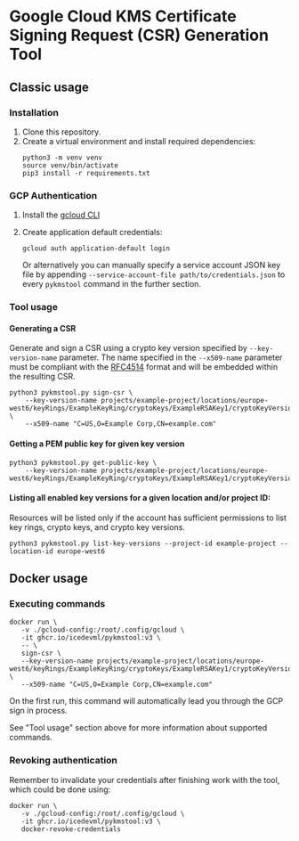 # Google Cloud KMS Certificate Signing Request (CSR) Generation Tool

## Classic usage

### Installation

1. Clone this repository.
2. Create a virtual environment and install required dependencies:
    ```
    python3 -m venv venv
    source venv/bin/activate
    pip3 install -r requirements.txt
    ```

### GCP Authentication

1. Install the [gcloud CLI](https://cloud.google.com/sdk/docs/install)
2. Create application default credentials:
   ```
   gcloud auth application-default login
   ```

   Or alternatively you can manually specify a service account JSON key file by appending
   `--service-account-file path/to/credentials.json` to every `pykmstool` command in the further section.

### Tool usage

#### Generating a CSR

Generate and sign a CSR using a crypto key version specified by `--key-version-name` parameter.
The name specified in the `--x509-name` parameter must be compliant with the [RFC4514](https://datatracker.ietf.org/doc/html/rfc4514)
format and will be embedded within the resulting CSR.

```
python3 pykmstool.py sign-csr \
    --key-version-name projects/example-project/locations/europe-west6/keyRings/ExampleKeyRing/cryptoKeys/ExampleRSAKey1/cryptoKeyVersions/1 \
    --x509-name "C=US,O=Example Corp,CN=example.com"
```

#### Getting a PEM public key for given key version

```
python3 pykmstool.py get-public-key \
    --key-version-name projects/example-project/locations/europe-west6/keyRings/ExampleKeyRing/cryptoKeys/ExampleRSAKey1/cryptoKeyVersions/1
```

#### Listing all enabled key versions for a given location and/or project ID:

Resources will be listed only if the account has sufficient permissions to list key rings, crypto keys, and crypto key versions.

```
python3 pykmstool.py list-key-versions --project-id example-project --location-id europe-west6 
```

## Docker usage

### Executing commands

```
docker run \
   -v ./gcloud-config:/root/.config/gcloud \
   -it ghcr.io/icedevml/pykmstool:v3 \
   -- \
   sign-csr \
   --key-version-name projects/example-project/locations/europe-west6/keyRings/ExampleKeyRing/cryptoKeys/ExampleRSAKey1/cryptoKeyVersions/1 \
   --x509-name "C=US,O=Example Corp,CN=example.com"
```

On the first run, this command will automatically lead you through the GCP sign in process.

See "Tool usage" section above for more information about supported commands.

### Revoking authentication

Remember to invalidate your credentials after finishing work with the tool, which could be done using:

```
docker run \
   -v ./gcloud-config:/root/.config/gcloud \
   -it ghcr.io/icedevml/pykmstool:v3 \
   docker-revoke-credentials
```
